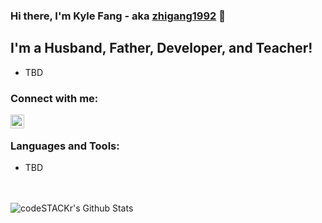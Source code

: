 ### Hi there, I'm Kyle Fang - aka [zhigang1992][website] 👋

## I'm a Husband, Father, Developer, and Teacher!
- TBD

### Connect with me:

[<img align="left" alt="codeSTACKr | Twitter" width="22px" src="https://cdn.jsdelivr.net/npm/simple-icons@v3/icons/twitter.svg" />][twitter]

<br />

### Languages and Tools:
- TBD

<br />
<br />

<img align="left" alt="codeSTACKr's Github Stats" src="https://github-readme-stats.codestackr.vercel.app/api?username=zhigang1992&show_icons=true&hide_border=true" />

[website]: https://reily.app
[twitter]: https://twitter.com/zhigang1992
[youtube]: https://youtube.com/zhigang1992
